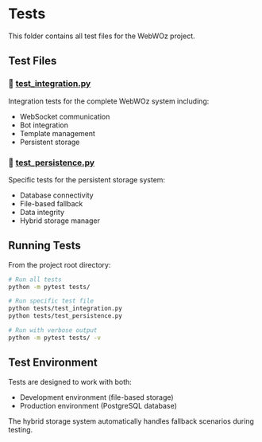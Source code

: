 # Tests

This folder contains all test files for the WebWOz project.

## Test Files

### 🔧 [test_integration.py](./test_integration.py)
Integration tests for the complete WebWOz system including:
- WebSocket communication
- Bot integration
- Template management
- Persistent storage

### 💾 [test_persistence.py](./test_persistence.py)
Specific tests for the persistent storage system:
- Database connectivity
- File-based fallback
- Data integrity
- Hybrid storage manager

## Running Tests

From the project root directory:

```bash
# Run all tests
python -m pytest tests/

# Run specific test file
python tests/test_integration.py
python tests/test_persistence.py

# Run with verbose output
python -m pytest tests/ -v
```

## Test Environment

Tests are designed to work with both:
- Development environment (file-based storage)
- Production environment (PostgreSQL database)

The hybrid storage system automatically handles fallback scenarios during testing.
